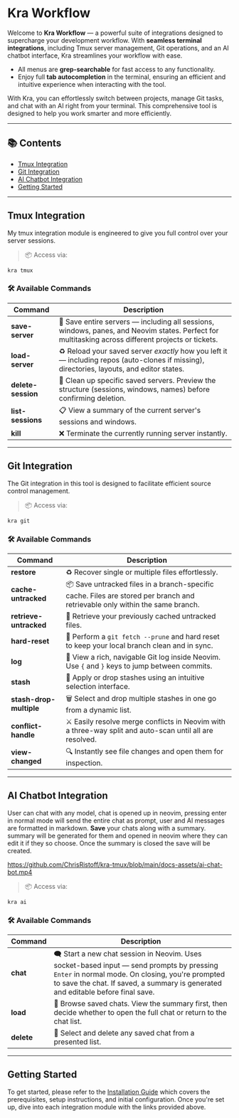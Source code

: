 # Kra Workflow

Welcome to **Kra Workflow** — a powerful suite of integrations designed to supercharge your development workflow. With **seamless terminal integrations**, including Tmux server management, Git operations, and an AI chatbot interface, Kra streamlines your workflow with ease.

- All menus are **grep-searchable** for fast access to any functionality.
- Enjoy full **tab autocompletion** in the terminal, ensuring an efficient and intuitive experience when interacting with the tool.

With Kra, you can effortlessly switch between projects, manage Git tasks, and chat with an AI right from your terminal. This comprehensive tool is designed to help you work smarter and more efficiently.

---

## 📚 Contents

- [Tmux Integration](#tmux-integration)
- [Git Integration](#git-integration)
- [AI Chatbot Integration](#ai-chatbot-integration)
- [Getting Started](#getting-started)

---

## Tmux Integration

My tmux integration module is engineered to give you full control over your server sessions.

> 📦 Access via:
```
kra tmux
```

### 🛠️ Available Commands
| Command            | Description                                                                                                                                        |
| ------------------ | -------------------------------------------------------------------------------------------------------------------------------------------------- |
| **save-server**    | 💾 Save entire servers — including all sessions, windows, panes, and Neovim states. Perfect for multitasking across different projects or tickets. |
| **load-server**    | ♻️ Reload your saved server *exactly* how you left it — including repos (auto-clones if missing), directories, layouts, and editor states.         |
| **delete-session** | 🧹 Clean up specific saved servers. Preview the structure (sessions, windows, names) before confirming deletion.                                   |
| **list-sessions**  | 📋 View a summary of the current server's sessions and windows.                                                                                    |
| **kill**           | ❌ Terminate the currently running server instantly.                                                                                                |
---

## Git Integration

The Git integration in this tool is designed to facilitate efficient source control management.

> 📦 Access via:
```
kra git
```

### 🛠️ Available Commands
| Command                 | Description                                                                                                                  |
| ----------------------- | ---------------------------------------------------------------------------------------------------------------------------- |
| **restore**             | ♻️ Recover single or multiple files effortlessly.                                                                            |
| **cache-untracked**     | 📦 Save untracked files in a branch-specific cache. Files are stored per branch and retrievable only within the same branch. |
| **retrieve-untracked**  | 🔄 Retrieve your previously cached untracked files.                                                                          |
| **hard-reset**          | 🧹 Perform a `git fetch --prune` and hard reset to keep your local branch clean and in sync.                                 |
| **log**                 | 📜 View a rich, navigable Git log inside Neovim. Use `{` and `}` keys to jump between commits.                               |
| **stash**               | 💼 Apply or drop stashes using an intuitive selection interface.                                                             |
| **stash-drop-multiple** | 🗑️ Select and drop multiple stashes in one go from a dynamic list.                                                          |
| **conflict-handle**     | ⚔️ Easily resolve merge conflicts in Neovim with a three-way split and auto-scan until all are resolved.                     |
| **view-changed**        | 🔍 Instantly see file changes and open them for inspection.                                                                  |
---

## AI Chatbot Integration

User can chat with any model, chat is opened up in neovim, pressing enter in normal mode will send the entire chat as prompt, user and AI messages are formatted in markdown.
**Save** your chats along with a summary. summary will be generated for them and opened in neovim where they can edit it if they so choose. Once the summary is closed the save will be created.

<https://github.com/ChrisRistoff/kra-tmux/blob/main/docs-assets/ai-chat-bot.mp4>

> 📦 Access via:
```
kra ai
```

### 🛠️ Available Commands
| Command    | Description                                                                                                                                                                                                                       |
| ---------- | --------------------------------------------------------------------------------------------------------------------------------------------------------------------------------------------------------------------------------- |
| **chat**   | 🗨️ Start a new chat session in Neovim. Uses socket-based input — send prompts by pressing `Enter` in normal mode. On closing, you're prompted to save the chat. If saved, a summary is generated and editable before final save. |
| **load**   | 📂 Browse saved chats. View the summary first, then decide whether to open the full chat or return to the chat list.                                                                                                              |
| **delete** | 🧽 Select and delete any saved chat from a presented list.                                                                                                                                                                        |
---

## Getting Started

To get started, please refer to the [Installation Guide](docs/installation.md) which covers the prerequisites, setup instructions, and initial configuration. Once you're set up, dive into each integration module with the links provided above.
